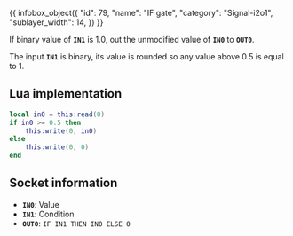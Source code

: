 {{ infobox_object({
	"id": 79,
	"name": "IF gate",
	"category": "Signal-i2o1",
	"sublayer_width": 14,
}) }}

If binary value of **`IN1`** is 1.0, out the unmodified value of **`IN0`** to **`OUT0`**.

The input **`IN1`** is binary, its value is rounded so any value above 0.5 is equal to 1.

## Lua implementation
```lua
local in0 = this:read(0)
if in0 >= 0.5 then
	this:write(0, in0)
else
	this:write(0, 0)
end
```

## Socket information
- **`IN0`**: Value
- **`IN1`**: Condition
- **`OUT0`**: `IF IN1 THEN IN0 ELSE 0`
